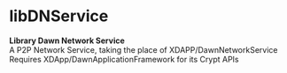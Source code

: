 # libDNService
**Library Dawn Network Service**   
A P2P Network Service, taking the place of XDAPP/DawnNetworkService      
Requires XDApp/DawnApplicationFramework for its Crypt APIs
